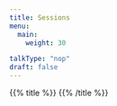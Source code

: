 ```yaml
---
title: Sessions
menu:
  main:
    weight: 30

talkType: "nop"
draft: false
---
```


{{% title %}}
{{% /title %}}
